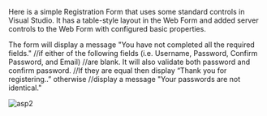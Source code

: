 Here is a simple Registration Form that uses some standard controls in Visual Studio. It has a table-style layout in the Web Form and added server controls to the Web Form with configured basic properties.

The form will display a message "You have not completed all the required fields." //if either of the following fields (i.e. Username, Password, Confirm Password, and Email) //are blank. It will also validate both password and confirm password. //If they are equal then display “Thank you for registering..” otherwise //display a message "Your passwords are not identical."

![asp2](https://user-images.githubusercontent.com/14170402/39312813-a506a21a-492d-11e8-8d7d-60e5f81a8f08.gif)




